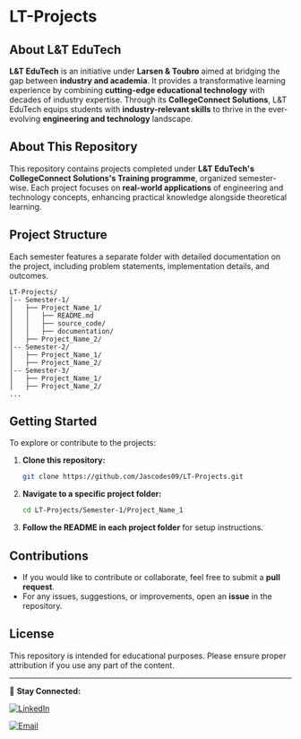 # LT-Projects

## About L&T EduTech
**L&T EduTech** is an initiative under **Larsen & Toubro** aimed at bridging the gap between **industry and academia**. It provides a transformative learning experience by combining **cutting-edge educational technology** with decades of industry expertise. Through its **CollegeConnect Solutions**, L&T EduTech equips students with **industry-relevant skills** to thrive in the ever-evolving **engineering and technology** landscape.

## About This Repository
This repository contains projects completed under **L&T EduTech's CollegeConnect Solutions's Training programme**, organized semester-wise. Each project focuses on **real-world applications** of engineering and technology concepts, enhancing practical knowledge alongside theoretical learning.

## Project Structure
Each semester features a separate folder with detailed documentation on the project, including problem statements, implementation details, and outcomes.

```
LT-Projects/
│-- Semester-1/
│   ├── Project_Name_1/
│   │   ├── README.md
│   │   ├── source_code/
│   │   ├── documentation/
│   ├── Project_Name_2/
│-- Semester-2/
│   ├── Project_Name_1/
│   ├── Project_Name_2/
│-- Semester-3/
│   ├── Project_Name_1/
│   ├── Project_Name_2/
...
```

## Getting Started
To explore or contribute to the projects:
1. **Clone this repository:**
   ```bash
   git clone https://github.com/Jascodes09/LT-Projects.git
   ```
2. **Navigate to a specific project folder:**
   ```bash
   cd LT-Projects/Semester-1/Project_Name_1
   ```
3. **Follow the README in each project folder** for setup instructions.

## Contributions
- If you would like to contribute or collaborate, feel free to submit a **pull request**.
- For any issues, suggestions, or improvements, open an **issue** in the repository.

## License
This repository is intended for educational purposes. Please ensure proper attribution if you use any part of the content.

---
🔗 **Stay Connected:**

[![LinkedIn](https://img.shields.io/badge/-LinkedIn-blue?style=flat&logo=Linkedin&logoColor=white)](https://www.linkedin.com/in/jasmin1105)

[![Email](https://img.shields.io/badge/-Email-D14836?style=flat&logo=Gmail&logoColor=white)](mailto:shaikjasmine1105@gmail.com)

